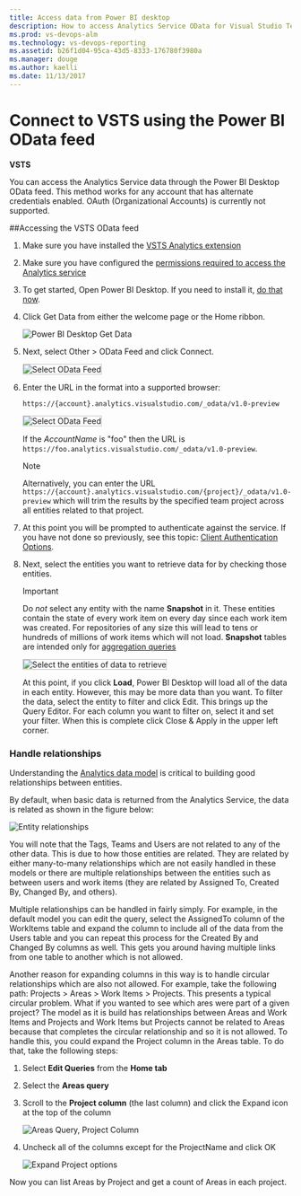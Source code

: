 ```yaml
---
title: Access data from Power BI desktop  
description: How to access Analytics Service OData for Visual Studio Team Services (VSTS) from Power BI Desktop OData feed  
ms.prod: vs-devops-alm
ms.technology: vs-devops-reporting
ms.assetid: b26f1d04-95ca-43d5-8333-176780f3980a  
ms.manager: douge
ms.author: kaelli
ms.date: 11/13/2017
---
```


# Connect to VSTS using the Power BI OData feed

**VSTS** 

You can access the Analytics Service data through the Power BI Desktop OData feed. This method works for any account that has alternate credentials enabled. OAuth (Organizational Accounts) is currently not supported. 

##Accessing the VSTS OData feed
1. Make sure you have installed the [VSTS Analytics extension](https://marketplace.visualstudio.com/items?itemName=ms.vss-analytics)

2. Make sure you have configured the [permissions required to access the Analytics service](../analytics/analytics-security.md)

3. To get started, Open Power BI Desktop. If you need to install it, [do that now](https://powerbi.microsoft.com/desktop).  

4. Click Get Data from either the welcome page or the Home ribbon.  

	![Power BI Desktop Get Data ](_img/access-analytics-pbi-get-data.png)  

5. Next, select Other > OData Feed and click Connect.  

	<img src="_img/pbi2.png" alt="Select OData Feed" style="border: 1px solid #C3C3C3;" />  

6.	Enter the URL in the format into a supported browser:  

	```OData
	https://{account}.analytics.visualstudio.com/_odata/v1.0-preview
	```  

	<img src="_img/pbi3.png" alt="Select OData Feed" style="border: 1px solid #C3C3C3;" />   

	If the *AccountName* is "foo" then the URL is ```https://foo.analytics.visualstudio.com/_odata/v1.0-preview```.

	>[!NOTE]  
	>Alternatively, you can enter the URL ```https://{account}.analytics.visualstudio.com/{project}/_odata/v1.0-preview``` which will trim the results by the specified team project across all entities related to that project.  

7. At this point you will be prompted to authenticate against the service. If you have not done so previously, see this topic: [Client Authentication Options](../analytics/client-authentication-options.md).  
8. Next, select the entities you want to retrieve data for by checking those entities.

	>[!IMPORTANT]  
	>Do *not* select any entity with the name **Snapshot** in it. These entities contain the state of every work item on every day since each work item was created. For repositories of any size this will lead to tens or hundreds of millions of work items which will not load. **Snapshot** tables are intended only for [aggregation queries](../extend-analytics/odata-query-guidelines.md)

	<img src="_img/pbi4.png" alt="Select the entities of data to retrieve" style="border: 1px solid #C3C3C3;" /> 

	At this point, if you click **Load**, Power BI Desktop will load all of the data in each entity. However, this may be more data than you want. To filter the data, select the entity to filter and click Edit. This brings up the Query Editor. For each column you want to filter on, select it and set your filter. When this is complete click Close & Apply in the upper left corner.  

### Handle relationships

Understanding the [Analytics data model](../extend-analytics/data-model-analytics-service.md) is critical to building good relationships between entities. 

By default, when basic data is returned from the Analytics Service, the data is related as shown in the figure below:

![Entity relationships](_img/pbi-relationships.png)  

You will note that the Tags, Teams and Users are not related to any of the other data. This is due to how those entities
are related. They are related by either many-to-many relationships which are not easily handled in these models or 
there are multiple relationships between the entities such as between users and work items (they are related by Assigned To,
Created By, Changed By, and others).

Multiple relationships can be handled in fairly simply. For example, in the default model you can edit the query, select the
AssignedTo column of the WorkItems table and expand the column to include all of the data from the Users table and you can repeat
this process for the Created By and Changed By columns as well. This gets you around having multiple links from one table to another
which is not allowed.

Another reason for expanding columns in this way is to handle circular relationships which are also not allowed. For example, 
take the following path: Projects > Areas > Work Items > Projects. This presents a typical circular problem. What if you
wanted to see which ares were part of a given project? The model as it is build has relationships between Areas and Work Items and 
Projects and Work Items but Projects cannot be related to Areas because that completes the circular relationship and so it is 
not allowed. To handle this, you could expand the Project column in the Areas table. To do that, take the following steps:

1. Select **Edit Queries** from the **Home tab**  
2. Select the **Areas query**  
3. Scroll to the **Project column** (the last column) and click the Expand icon at the top of the column  

    ![Areas Query, Project Column](_img/pbi-relationships-2.png) 

4. Uncheck all of the columns except for the ProjectName and click OK

    ![Expand Project options](_img/pbi-relationships-3.png) 

Now you can list Areas by Project and get a count of Areas in each project.

